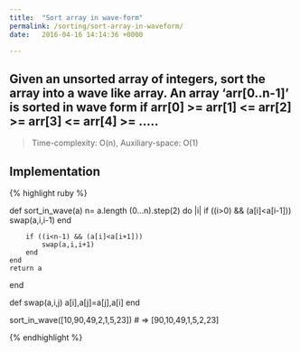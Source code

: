 ```yaml
---
title:  "Sort array in wave-form"
permalink: /sorting/sort-array-in-waveform/
date:   2016-04-16 14:14:36 +0000

---
```


## Given an unsorted array of integers, sort the array into a wave like array. An array ‘arr[0..n-1]’ is sorted in wave form if arr[0] >= arr[1] <= arr[2] >= arr[3] <= arr[4] >= …..
> Time-complexity: O(n), Auxiliary-space: O(1)

## Implementation
{% highlight ruby %}

def sort_in_wave(a)
    n= a.length
   (0...n).step(2) do |i|
        if ((i>0) && (a[i]<a[i-1]))
            swap(a,i,i-1)
        end
        
        if ((i<n-1) && (a[i]<a[i+1]))
            swap(a,i,i+1)
        end
    end
    return a
end

def swap(a,i,j)
    a[i],a[j]=a[j],a[i]
end

sort_in_wave([10,90,49,2,1,5,23]) # => [90,10,49,1,5,2,23]


{% endhighlight %}

